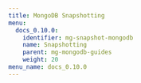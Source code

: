 ```yaml
---
title: MongoDB Snapshotting
menu:
  docs_0.10.0:
    identifier: mg-snapshot-mongodb
    name: Snapshotting
    parent: mg-mongodb-guides
    weight: 20
menu_name: docs_0.10.0
---
```


